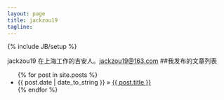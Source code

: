 ```yaml
---
layout: page
title: jackzou19
tagline: 
---
```

{% include JB/setup %}

jackzou19 在上海工作的吉安人。jackzou19@163.com 
##我发布的文章列表
<ul class="posts">
  {% for post in site.posts %}
    <li><span>{{ post.date | date_to_string }}</span> &raquo; <a href="{{ BASE_PATH }}{{ post.url }}">{{ post.title }}</a></li>
  {% endfor %}
</ul>



